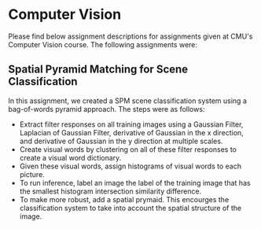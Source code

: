 # Computer Vision 
Please find below assignment descriptions for assignments given at CMU's Computer Vision course.  The following assignments were:

## Spatial Pyramid Matching for Scene Classification
In this assignment, we created a SPM scene classification system using a bag-of-words pyramid approach. The steps were as follows:
- Extract filter responses on all training images using a Gaussian Filter, Laplacian of Gaussian Filter, derivative of Gaussian in the x direction, and derivative of Gaussian in the y direction at multiple scales.
- Create visual words by clustering on all of these filter responses to create a visual word dictionary.
- Given these visual words, assign histograms of visual words to each picture.
- To run inference, label an image the label of the training image that has the smallest histogram intersection similarity difference.
- To make more robust, add a spatial prymaid.  This encourges the classification system to take into account the spatial structure of the image.
